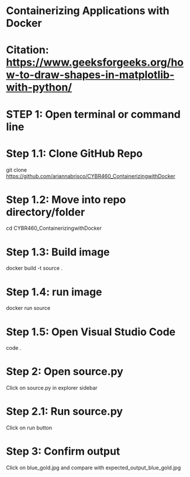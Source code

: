 # Containerizing Applications with Docker
# Citation: https://www.geeksforgeeks.org/how-to-draw-shapes-in-matplotlib-with-python/

# STEP 1: Open terminal or command line

# Step 1.1: Clone GitHub Repo
git clone https://github.com/ariannabrisco/CYBR460_ContainerizingwithDocker

# Step 1.2: Move into repo directory/folder
cd CYBR460_ContainerizingwithDocker 

# Step 1.3: Build image
docker build -t source .

# Step 1.4: run image
docker run source

# Step 1.5: Open Visual Studio Code
code .

# Step 2: Open source.py
Click on source.py in explorer sidebar

# Step 2.1: Run source.py
Click on run button

# Step 3: Confirm output
Click on blue_gold.jpg and compare with expected_output_blue_gold.jpg
